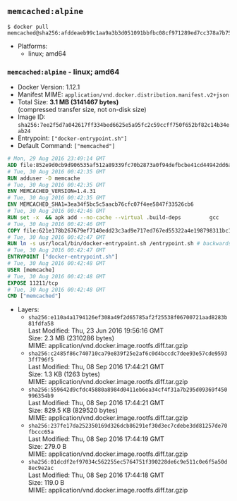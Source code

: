 ## `memcached:alpine`

```console
$ docker pull memcached@sha256:afddeaeb99c1aa9a3b3d051091bbfbc08cf971289ed7cc378a7b75a557bf08d4
```

-	Platforms:
	-	linux; amd64

### `memcached:alpine` - linux; amd64

-	Docker Version: 1.12.1
-	Manifest MIME: `application/vnd.docker.distribution.manifest.v2+json`
-	Total Size: **3.1 MB (3141467 bytes)**  
	(compressed transfer size, not on-disk size)
-	Image ID: `sha256:7ee2f5d7a042617ff334bed6625e5a95fc2c59ccff750f652bf82c14b34eab24`
-	Entrypoint: `["docker-entrypoint.sh"]`
-	Default Command: `["memcached"]`

```dockerfile
# Mon, 29 Aug 2016 23:49:14 GMT
ADD file:852e9d0cb9d906535af512a89339fc70b2873a0f94defbcbe41cd44942dd6ac8 in / 
# Tue, 30 Aug 2016 00:42:35 GMT
RUN adduser -D memcache
# Tue, 30 Aug 2016 00:42:35 GMT
ENV MEMCACHED_VERSION=1.4.31
# Tue, 30 Aug 2016 00:42:35 GMT
ENV MEMCACHED_SHA1=3ea34f5bc5c5aacb76cfc07f4ee5847f33526cb6
# Tue, 30 Aug 2016 00:42:46 GMT
RUN set -x 	&& apk add --no-cache --virtual .build-deps 		gcc 		libc-dev 		libevent-dev 		linux-headers 		make 		perl 		tar 	&& wget -O memcached.tar.gz "http://memcached.org/files/memcached-$MEMCACHED_VERSION.tar.gz" 	&& echo "$MEMCACHED_SHA1  memcached.tar.gz" | sha1sum -c - 	&& mkdir -p /usr/src/memcached 	&& tar -xzf memcached.tar.gz -C /usr/src/memcached --strip-components=1 	&& rm memcached.tar.gz 	&& cd /usr/src/memcached 	&& ./configure 	&& make -j$(getconf _NPROCESSORS_ONLN) 	&& make install 	&& cd / && rm -rf /usr/src/memcached 	&& runDeps="$( 		scanelf --needed --nobanner --recursive /usr/local 			| awk '{ gsub(/,/, "\nso:", $2); print "so:" $2 }' 			| sort -u 			| xargs -r apk info --installed 			| sort -u 	)" 	&& apk add --virtual .memcached-rundeps $runDeps 	&& apk del .build-deps
# Tue, 30 Aug 2016 00:42:46 GMT
COPY file:621e178b267679ef7140edd23c3ad9e717ed767ed55322a4e198798311bc1d36 in /usr/local/bin/ 
# Tue, 30 Aug 2016 00:42:47 GMT
RUN ln -s usr/local/bin/docker-entrypoint.sh /entrypoint.sh # backwards compat
# Tue, 30 Aug 2016 00:42:47 GMT
ENTRYPOINT ["docker-entrypoint.sh"]
# Tue, 30 Aug 2016 00:42:48 GMT
USER [memcache]
# Tue, 30 Aug 2016 00:42:48 GMT
EXPOSE 11211/tcp
# Tue, 30 Aug 2016 00:42:48 GMT
CMD ["memcached"]
```

-	Layers:
	-	`sha256:e110a4a1794126ef308a49f2d65785af2f25538f06700721aad8283b81fdfa58`  
		Last Modified: Thu, 23 Jun 2016 19:56:16 GMT  
		Size: 2.3 MB (2310286 bytes)  
		MIME: application/vnd.docker.image.rootfs.diff.tar.gzip
	-	`sha256:c2485f86c740710ca79e839f25e2af6c0d4bccdc7dee93e57cde95933ff796f5`  
		Last Modified: Thu, 08 Sep 2016 17:44:21 GMT  
		Size: 1.3 KB (1263 bytes)  
		MIME: application/vnd.docker.image.rootfs.diff.tar.gzip
	-	`sha256:559642d9cfdc45880a8984d0411eb6ea34cf4f31a7b295d09369f450996354b9`  
		Last Modified: Thu, 08 Sep 2016 17:44:21 GMT  
		Size: 829.5 KB (829520 bytes)  
		MIME: application/vnd.docker.image.rootfs.diff.tar.gzip
	-	`sha256:237fe17da252350169d326dcb86291ef30d3ec7cdebe3dd81257de70fbccc65a`  
		Last Modified: Thu, 08 Sep 2016 17:44:19 GMT  
		Size: 279.0 B  
		MIME: application/vnd.docker.image.rootfs.diff.tar.gzip
	-	`sha256:01dcdf2ef97034c562255ec5764751f390228de6c9e511c0e6f5a50d8ec9e2ac`  
		Last Modified: Thu, 08 Sep 2016 17:44:18 GMT  
		Size: 119.0 B  
		MIME: application/vnd.docker.image.rootfs.diff.tar.gzip
